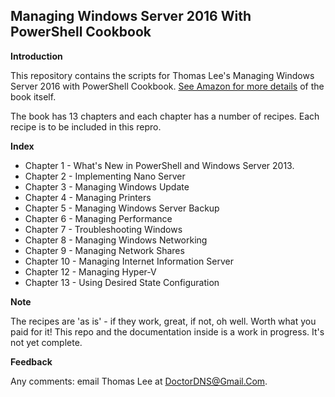 ## Managing Windows Server 2016 With PowerShell Cookbook

**Introduction**

This repository contains the scripts for Thomas Lee's Managing Windows Server 2016 with PowerShell Cookbook. [See Amazon for more details](https://www.amazon.co.uk/Windows-Server-Automation-PowerShell-Cookbook/dp/1787122042/ref=sr_1_cc_2?s=aps&ie=UTF8&qid=1506953050&sr=1-2-catcorr) of the book itself.

The book has 13 chapters and each chapter has a number of recipes. Each recipe is to be included in this repro.

**Index**

- Chapter 1 - What's New in PowerShell and Windows Server 2013. 
- Chapter 2 - Implementing Nano Server
- Chapter 3 - Managing Windows Update
- Chapter 4 - Managing Printers
- Chapter 5 - Managing Windows Server Backup
- Chapter 6 - Managing Performance
- Chapter 7 - Troubleshooting Windows
- Chapter 8 - Managing Windows Networking
- Chapter 9 - Managing Network Shares
- Chapter 10 - Managing Internet Information Server
- Chapter 12 - Managing Hyper-V
- Chapter 13 - Using Desired State Configuration



**Note**

The recipes are 'as is' - if they work, great, if not, oh well. Worth what you paid for it! This repo and the documentation inside is a work in progress. It's not yet complete. 


**Feedback**

Any comments: email Thomas Lee at DoctorDNS@Gmail.Com.

